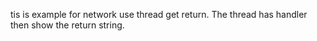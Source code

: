 tis is example for network use thread get return. 
The thread has handler then show the return string.
